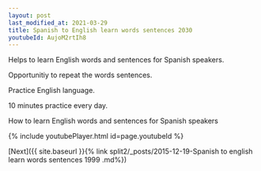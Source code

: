 ```yaml
---
layout: post
last_modified_at: 2021-03-29
title: Spanish to English learn words sentences 2030 
youtubeId: AujoM2rtIh8
---
```

 
 
Helps to learn English words and sentences for Spanish speakers.

Opportunitiy to repeat the words sentences. 

Practice English language. 
 
10 minutes practice every day. 
 
How to learn English words and sentences for Spanish speakers 
 
{% include youtubePlayer.html id=page.youtubeId %}
 
 
[Next]({{ site.baseurl }}{% link  split2/_posts/2015-12-19-Spanish to english learn words sentences 1999 .md%})
 
